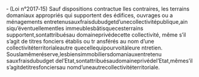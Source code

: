 ‐ (Loi n°2017‐15) Sauf dispositions contractue lles contraires, les terrains domaniaux appropriés qui supportent des édifices, ouvrages ou a ménagements entretenusauxfraisdubudgetd’unecollectivitépublique,ain siqu’éventuellementles immeublesbâtisquecesterrains supportent,sontattribuésau domaineprivédecette collectivité, même s’il s’agit de titres fonciers établis ou tr ansférés au nom d’une collectivitéterritorialeautre quecellequipourvoitàleure ntretien.
Souslamêmeréserve,lesbiensimmobiliersdomaniauxentretenu sauxfraisdubudget del’Etat,sontattribuésaudomaineprivédel’Etat,mêmes’il s’agitdetitresfonciersau nomd’uneautrecollectivitéterritoriale.